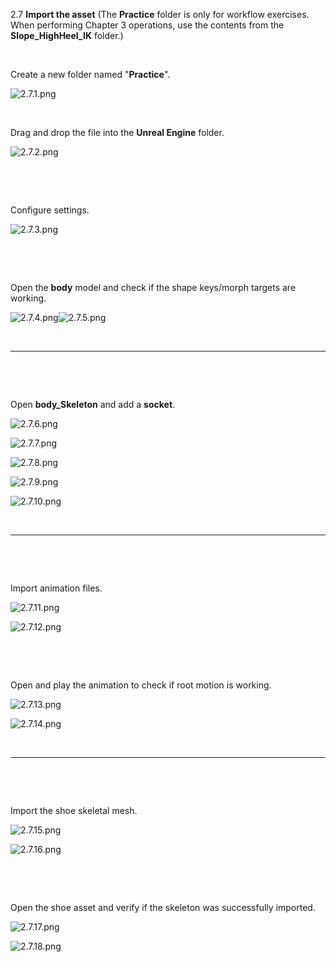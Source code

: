 2.7 **‌Import the asset** (The **Practice** folder is only for workflow exercises. When performing Chapter 3 operations, use the contents from the **Slope_HighHeel_IK** folder.)

&nbsp;

‌Create a new folder named "**Practice**".

![2.7.1.png](../../_resources/2.7.1.png)

&nbsp;

Drag and drop the file into the **Unreal Engine** folder.

![2.7.2.png](../../_resources/2.7.2.png)

&nbsp;

&nbsp;

Configure settings.

![2.7.3.png](../../_resources/2.7.3.png)

&nbsp;

&nbsp;

Open the **body** model and check if the shape keys/morph targets are working.

![2.7.4.png](../../_resources/2.7.4.png)![2.7.5.png](../../_resources/2.7.5.png)

&nbsp;

* * *

&nbsp;

&nbsp;

Open **body_Skeleton** and add a **socket**.

![2.7.6.png](../../_resources/2.7.6.png)

![2.7.7.png](../../_resources/2.7.7.png)

![2.7.8.png](../../_resources/2.7.8.png)

![2.7.9.png](../../_resources/2.7.9.png)

![2.7.10.png](../../_resources/2.7.10.png)

&nbsp;

* * *

&nbsp;

&nbsp;

Import animation files.

![2.7.11.png](../../_resources/2.7.11.png)

![2.7.12.png](../../_resources/2.7.12.png)

&nbsp;

&nbsp;

Open and play the animation to check if root motion is working.

![2.7.13.png](../../_resources/2.7.13.png)

![2.7.14.png](../../_resources/2.7.14.png)

&nbsp;

* * *

&nbsp;

&nbsp;

Import the shoe skeletal mesh.

![2.7.15.png](../../_resources/2.7.15.png)

![2.7.16.png](../../_resources/2.7.16.png)

&nbsp;

&nbsp;

Open the shoe asset and verify if the skeleton was successfully imported.

![2.7.17.png](../../_resources/2.7.17.png)

![2.7.18.png](../../_resources/2.7.18.png)

&nbsp;